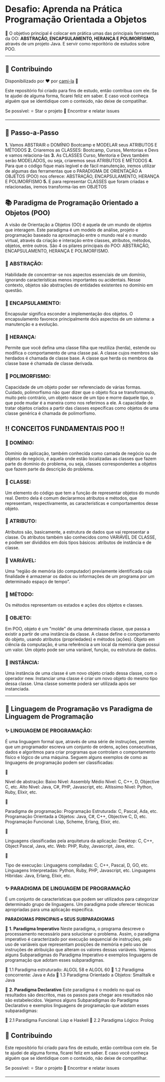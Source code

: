 # Desafio: Aprenda na Prática Programação Orientada a Objetos 

💎 O objetivo principal é colocar em prática umas das principais ferramentas da OO: **ABSTRAÇÃO, ENCAPSULAMENTO, HERANÇA E POLIMORFISMO,** através de um projeto Java. E servir como reporitório de estudos sobre POO.

________________________________________________________________________________________________________________________________________________________________________________________________________________________________________________________________________

## 🤝 Contribuindo 

Disponibilizado por ♥ por [cami-la](https://www.linkedin.com/in/cami-la/) :girl:

Este repositório foi criado para fins de estudo, então contribua com ele.
 Se te ajudei de alguma forma, ficarei feliz em saber. E caso você  conheça alguém que se identidique com o conteúdo, não deixe de  compatilhar.

 Se possível:
 ⭐️  Star o projeto
 🐛 Encontrar e relatar issues 

_____________________

## 👣 Passo-a-Passo

**1.** Vamos ABSTRAIR o DOMÍNIO Bootcamp e MODELAR seus ATRIBUTOS E MÉTODOS 
 **2.** Criaremos as CLASSES: Bootcamp, Cursos, Mentorias e Devs e vamos relaciona-las 
 **3.** As CLASSES Curso, Mentoria e Devs também serão MODELADOS, ou seja, criaremos seus ATRIBUTOS E MÉTODOS 
  **4.** Para que o código fique mais legível e de fácil  manutenção, iremos utilizar de algumas das ferramentas que o PARADIGMA  DE ORIENTAÇÃO A OBJETOS (POO) nos oferece: ABSTRAÇÃO, ENCAPSULAMENTO,  HERANÇA E POLIMORFISMO 
 **5.** E para representar CLASSES que foram criadas e relacionadas, iremos transforma-las em OBJETOS

## 📚 Paradigma de Programação Orientado a Objetos (POO) 

A visão de Orientação a Objetos (OO) é aquela de um mundo de objetos que interagem.
 Este paradigma é um modelo de análise, projeto e programação baseado na  aproximação entre o mundo real e o mundo virtual, através da criação e  interação entre classes, atributos, métodos, objetos, entre outros.
 São 4 os pilares principais do POO: ABSTRAÇÃO, ENCAPSULAMENTO, HERANÇA E POLIMORFISMO. 

### 

### 🔺 ABSTRAÇÃO:

Habilidade de concentrar-se nos aspectos essenciais de um domínio,  ignorando características menos importantes ou acidentais. Nesse  contexto, objetos são abstrações de entidades existentes no domínio em  questão.

### 

### 🔺 ENCAPSULAMENTO:

 Encapsular significa esconder a implementação dos  objetos. O encapsulamento favorece principalmente dois aspectos de um  sistema: a manutenção e a evolução.

### 

### 🔺 HERANÇA:

Permite que você defina uma classe filha que reutiliza  (herda), estende ou modifica o comportamento de uma classe pai. A classe cujos membros são herdados é chamada de classe base. A classe que herda os membros da classe base é chamada de classe derivada.

### 

###  🔺 POLIMORFISMO:

Capacidade de um objeto poder ser referenciado de várias  formas. Cuidado, polimorfismo não quer dizer que o objeto fica se  transformando, muito pelo contrário, um objeto nasce de um tipo e morre  daquele tipo, o que pode mudar é a maneira como nos referimos a ele. A  capacidade de tratar objetos criados a partir das classes específicas  como objetos de uma classe genérica é chamada de polimorfismo.



## 

##  ‼️ CONCEITOS FUNDAMENTAIS POO ‼️ 



### 

### 🔻 DOMÍNIO:

  Domínio da aplicação, também conhecida como camada de negócio ou de  objetos de negócio, é aquela onde estão localizadas as classes que fazem parte do domínio do problema, ou seja, classes correspondentes a  objetos que fazem parte da descrição do problema.

### 

### 🔻 CLASSE: 

  Um elemento do código que tem a função de representar objetos do mundo  real. Dentro dela é comum declararmos atributos e métodos, que  representam, respectivamente, as características e comportamentos desse  objeto.

### 

### 🔻 ATRIBUTO: 

Atributos são, basicamente, a estrutura de dados que vai representar a  classe. Os atributos também são conhecidos como VARIÁVEL DE CLASSE, e  podem ser divididos em dois tipos básicos: atributos de instância e de  classe. 

### 

### 🔻 VARIÁVEL: 

Uma “região de memória (do computador) previamente identificada cuja  finalidade é armazenar os dados ou informações de um programa por um  determinado espaço de tempo”.

### 

### 🔻 MÉTODO: 

Os métodos representam os estados e ações dos objetos e classes.

### 

### 🔻 OBJETO: 

Em POO, objeto é um "molde" de uma determinada classe, que passa a  existir a partir de uma instância da classe. A classe define o  comportamento do objeto, usando atributos (propriedades) e métodos  (ações). Objeto em ciência da computação, é uma referência a um local da memória  que possui um valor. Um objeto pode ser uma variável, função, ou  estrutura de dados. 

### 

### 🔻 INSTÂNCIA: 

Uma instância de uma classe é um novo objeto criado dessa classe, com o  operador new. Instanciar uma classe é criar um novo objeto do mesmo tipo dessa classe. Uma classe somente poderá ser utilizada após ser  instanciada.



------



## 

##  🧮 Linguagem de Programação vs Paradigma de Linguagem de Programação



### 

###  ✨ LINGUAGEM DE PROGRAMAÇÃO:

  É uma linguagem formal que, através de uma série de instruções, permite  que um programador escreva um conjunto de ordens, ações consecutivas,  dados e algoritmos para criar programas que controlam o comportamento  físico e lógico de uma máquina.
 Seguem alguns exemplos de como as linguagens de programação podem ser classificadas:



🔺

 Nível de abstração:
 Baixo Nível: Assembly
 Médio Nível: C, C++, D, Objective C, etc.
 Alto Nível: Java, C#, PHP, Javascript, etc.
 Altíssimo Nível: Python, Ruby, Elixir, etc.



🔺

 Paradigma de programação:
 Programação Estruturada: C, Pascal, Ada, etc.
 Programação Orientada a Objetos: Java, C#, C++, Objective C, D, etc.
 Programação Funcional: Lisp, Scheme, Erlang, Elixir, etc.



🔺

 Linguagens classificadas pela arquitetura da aplicação:
 Desktop: C, C++, Object Pascal, Java, etc.
 Web: PHP, Ruby, Javascript, Java, etc.



🔺

 Tipo de execução:
 Linguagens compiladas: C, C++, Pascal, D, GO, etc.
 Linguagens Interpretadas: Python, Ruby, PHP, Javascript, etc.
 Linguagens Hibridas: Java, Erlang, Elixir, etc.

### 

###  ✨ PARADIGMA DE LINGUAGEM DE PROGRAMAÇÃO

É um conjunto de características que podem ser utilizados  para categorizar determinado grupo de linguagens. Um paradigma pode  oferecer técnicas apropriadas para uma aplicação específica.
 
 **PARADIGMAS PRINCIPAIS e SEUS SUBPARADIGMAS**

🔸 **1. Paradigma Imperativo**
 Neste paradigma, o programa descreve o processamento necessário para  solucionar o problema. Assim, o paradigma imperativo é caracterizado por execução sequencial de instruções, pelo uso de variáveis que  representam posições de memória e pelo uso de instruções de atribuição  que alteram os valores dessas variáveis.
 Vejamos alguns Subparadigmas do Paradigma Imperativo e exemplos linguagens de programação que adotam esses subparadigmas.
 
 🔸  1.1 Paradigma estruturado:  ALGOL 58 e ALGOL 60 
 🔸  1.2 Paradigma concorrente: Java e Ada
 🔸  1.3 Paradigma Orientado a Objetos: Smalltalk e Java
 
 🔹 **2. Paradigma Declarativo**
 Este paradigma é o modelo no qual os resultados são descritos, mas os passos para chegar aos resultados não são estabelecidos.
 Vejamos alguns Subparadigmas do Paradigma Declarativo e exemplos linguagens de programação que adotam esses subparadigmas:
 
 🔹 2.1 Paradigma Funcional: Lisp e Haskell
 🔹 2.2 Paradigma Lógico: Prolog



## 

##  🤝 Contribuindo 

Este repositório foi criado para fins de estudo, então contribua com ele.
 Se te ajudei de alguma forma, ficarei feliz em saber. E caso você  conheça alguém que se identidique com o conteúdo, não deixe de  compatilhar.

 Se possível:
 ⭐️  Star o projeto
 🐛 Encontrar e relatar issues

------




